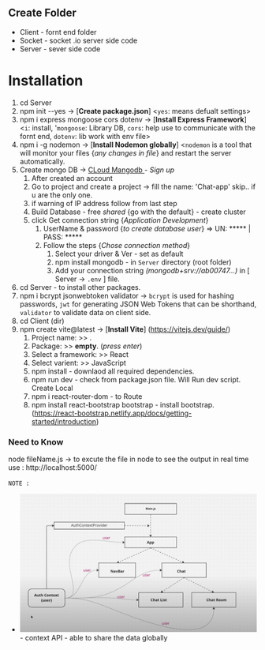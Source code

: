 ## Create Folder
- Client - fornt end folder
- Socket - socket .io server side code 
- Server - sever  side code


# Installation
1. cd Server 
2. npm init --yes  →  [**Create package.json**]  <`yes`: means defualt settings>
3. npm i express mongoose cors dotenv →  [**Install Express Framework**]  <`i`: install, '`mongoose`: Library DB, `cors`: help use to communicate with the fornt end, `dotenv`: lib work with env file> 
   <!-- Note: If you want to change default value form packege.json then -> npm i cors@2.8.5 dotenv@16.0.3 -->
4. npm i -g nodemon  →  [**Install Nodemon globally**]   <`nodemon` is a tool that will monitor your files {*any changes in file*} and restart the server automatically.
5. Create mongo DB  →  [ CLoud Mangodb ](https://www.mongodb.com/products/platform/cloud) - _Sign up_
   1. After created an account 
   2. Go to project and create a project -> fill the name: 'Chat-app' skip.. if u are the only one.
   3. if warning of IP address follow from last step
   4. Build Database - free *shared* {go with the default} - create cluster
   5. click Get connection string  {_Application Development_} 
      1. UserName & password {_to create database user_} => UN: ***** | PASS: *****
      2. Follow the steps {_Chose connection method_}
         1. Select your driver & Ver - set as default
         2. npm install mongodb - in  `Server` directory (root folder)
         3. Add your connection string *(mongodb+srv://ab00747...)* in [ Server -> `.env` ] file.
6. cd Server - to install other packages.
7. npm i bcrypt jsonwebtoken validator  →  `bcrypt` is used for hashing passwords, `jwt` for generating JSON Web Tokens that can be
   shorthand, `validator` to validate  data on client side.
8. cd Client (dir) 
9. npm create vite@latest   →  [__Install Vite__] (https://vitejs.dev/guide/)
   1.  Project name: >> .
   2.  Package: >>  **empty**. (_press enter_)
   3.  Select a framework: >> React
   4.  Select varient: >> JavaScript
   5.  npm install - downlaod all required  dependencies.
   6.  npm run dev - check from package.json file. Will Run dev script. Create Local
   7.  npm i react-router-dom - to Route
   8.  npm install react-bootstrap bootstrap - install bootstrap. (https://react-bootstrap.netlify.app/docs/getting-started/introduction)


### Need to Know

node fileName.js  →   to excute the file in node
to see the output in real time use : http://localhost:5000/

`NOTE :`

- ![alt text](image.png)  - context API - able to share the data globally